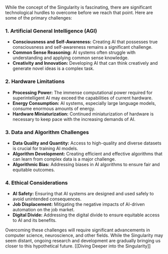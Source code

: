 
While the concept of the Singularity is fascinating, there are significant technological hurdles to overcome before we reach that point. Here are some of the primary challenges:

### 1. **Artificial General Intelligence (AGI)**

- **Consciousness and Self-Awareness:** Creating AI that possesses true consciousness and self-awareness remains a significant challenge.
- **Common Sense Reasoning:** AI systems often struggle with understanding and applying common sense knowledge.
- **Creativity and Innovation:** Developing AI that can think creatively and generate novel ideas is a complex task.

### 2. **Hardware Limitations**

- **Processing Power:** The immense computational power required for superintelligent AI may exceed the capabilities of current hardware.
- **Energy Consumption:** AI systems, especially large language models, consume enormous amounts of energy.
- **Hardware Miniaturization:** Continued miniaturization of hardware is necessary to keep pace with the increasing demands of AI.

### 3. **Data and Algorithm Challenges**

- **Data Quality and Quantity:** Access to high-quality and diverse datasets is crucial for training AI models.
- **Algorithm Development:** Creating efficient and effective algorithms that can learn from complex data is a major challenge.
- **Algorithmic Bias:** Addressing biases in AI algorithms to ensure fair and equitable outcomes.

### 4. **Ethical Considerations**

- **AI Safety:** Ensuring that AI systems are designed and used safely to avoid unintended consequences.
- **Job Displacement:** Mitigating the negative impacts of AI-driven automation on the job market.
- **Digital Divide:** Addressing the digital divide to ensure equitable access to AI and its benefits.

Overcoming these challenges will require significant advancements in computer science, neuroscience, and other fields. While the Singularity may seem distant, ongoing research and development are gradually bringing us closer to this hypothetical future.
[[Diving Deeper into the Singularity]]